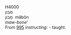 <body>
  <p>H4000<br>  מבון  <br> מָבוֹן  ‎  mâbôn  <br><i>maw-bone‘ </i><br>From <a href="h0995.htm">995</a>  <i>instructing: - </i>taught.<br></p>
 </body>